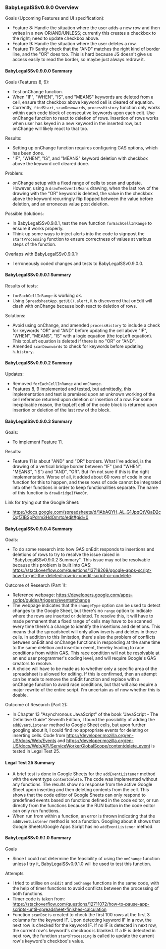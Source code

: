 ### BabyLegalSSv0.9.0 Overview
Goals (Upcoming Features and UI specification):
- Feature 8: Handle the situation where the user adds a new row and then writes in a new OR/AND/UNLESS; currently this creates a checkbox to the right; need to update checkbox above.
- Feature 9: Handle the situation where the user deletes a row.
- Feature 11: Sanity check that the "AND" matches the right kind of border line, and the "OR" does too. This is hard because JS doesn't give us access easily to read the border, so maybe just always redraw it.
#### BabyLegalSSv0.9.0.0 Summary
Goals (Features 8, 9):
- Test onChange function.
- When "IF", "WHEN", "IS", and "MEANS" keywords are deleted from a cell, ensure that checkbox above keyword cell is cleared of equation.
- Currently, `findStart`, `scanDownwards`, `processHistory` function only works within each code block of consecutive keywords upon each edit.  Use onChange function to react to deletion of rows.  Insertion of rows works when user has keyed in a new keyword in the inserted row, but onChange will likely react to that too.

Results:
- Setting up onChange function requires configuring GAS options, which has been done.
- "IF", "WHEN", "IS", and "MEANS" keyword deletion with checkbox above the keyword cell cleared done.

Problem:
- onChange setup with a fixed range of cells to scan and update.  However, using a `drawTeeOverIsMeans` drawing, when the last row of the drawing with the "OR" keyword is deleted, the value in the checkbox above the keyword recurringly flip flopped between the value before deletion, and an erroneous value post deletion.

Possible Solutions:
- In BabyLegalSSv0.9.0.1, test the new function `forEachCellInRange` to ensure it works properly.
- Think up some ways to inject alerts into the code to signpost the `startProcessing` function to ensure correctness of values at various steps of the function.

Overlaps with BabyLegalSSv0.9.0.1:
- I erroneously coded changes and tests to BabyLegalSSv0.9.0.0.

#### BabyLegalSSv0.9.0.1 Summary
Results of tests:
- `forEachCellInRange` is working ok.
- Using `SpreadsheetApp.getUi().alert`, it is discovered that onEdit will clash with onChange because both react to deletion of rows.

Solutions:
- Avoid using onChange, and amended `processHistory` to include a check for keywords "OR" and "AND" before updating the cell above "IF", "WHEN", "MEANS", "IS" with a logic equation (the topLeft equation).  This topLeft equation is deleted if there is no "OR" or "AND".
- Amended `scanDownwards` to check for keywords before updating `h.history`.

#### BabyLegalSSv0.9.0.2 Summary
Updates:
- Removed `forEachCellInRange` and `onChange`.
- Features 8, 9 implemented and tested, but admittedly, this implementation and test is premised upon an unknown working of the cell reference returned upon deletion or insertion of a row.  For some inexplicable reason, the topLeft cell of the code block is returned upon insertion or deletion of the last row of the block.

#### BabyLegalSSv0.9.0.3 Summary
Goals:
- To implement Feature 11.

Results:
- Feature 11 is about "AND" and "OR" borders.  What I've added, is the drawing of a vertical bridge border between "IF" (and "WHEN", "MEANS", "IS") and "AND", "OR".  But I'm not sure if this is the right implementation.  Worse of all, it added about 60 rows of code in one function for this to happen, and these rows of code cannot be integrated into other functions in order to keep functionalities separate.  The name of this function is `drawBridgeIfAndOr`.

Link for trying out the Google Sheet:
- https://docs.google.com/spreadsheets/d/1AbAQYH_AL_G1JpqQtVQaD2cQqfZlBSpPdrm3HdOmrto/edit#gid=0

#### BabyLegalSSv0.9.0.4 Summary
Goals:
- To do some research into how GAS onEdit responds to insertions and deletions of rows to try to resolve the issue raised in "BabyLegalSSv0.9.0.2 Summary".  This issue may not be resolvable because this problem is built into GAS: https://stackoverflow.com/questions/13718269/google-apps-script-how-to-get-the-deleted-row-in-onedit-script-or-ondelete.

Outcome of Research (Part 1):
- Reference webpage: https://developers.google.com/apps-script/guides/triggers/events#change
- The webpage indicates that the `changeType` option can be used to detect changes to the Google Sheet, but there's no `range` option to indicate where the rows are inserted or deleted.  To resolve this, it will have to made permanent that a fixed range of cells may have to be scanned every time there's a change to identify the insertions and deletions.  This means that the spreadsheet will only allow inserts and deletes in those cells.  In addition to this limitation, there's also the problem of conflicts between onEdit and onChange functions in responding at the same time to the same deletion and insertion event, thereby leading to race conditions from within GAS.  This race condition will not be resolvable at an end user programmer's coding level, and will require Google's GAS creators to resolve.
- A choice will have to be made as to whether only a specific area of the spreadsheet is allowed for editing.  If this is confirmed, then an attempt can be made to remove the onEdit function and replace with a onChange function to avoid race conditions, but that will also require a major rewrite of the entire script.  I'm uncertain as of now whether this is doable.

Outcome of Research (Part 2):
- In Chapter 13 "Asynchronous JavaScript" of the book "JavaScript - The Definitive Guide" Seventh Edition, I found the possibility of adding the `addEventListener` method to Google Sheet cells, but upon further googling about it, I could find no appropriate events for deleting or inserting cells.  Code from https://developer.mozilla.org/en-US/docs/Web/Events and https://developer.mozilla.org/en-US/docs/Web/API/ServiceWorkerGlobalScope/contentdelete_event is tested in Legal Test 25.

#### Legal Test 25 Summary
- A brief test is done in Google Sheets for the `addEventListener` method with the event type `contentdelete`.  The code was implemented without any functions.  The results show no response from the active Google Sheet upon inserting and then deleting contents from the cell.  This shows that the code editor of Google Sheets can only respond to predefined events based on functions defined in the code editor, or run directly from the functions because the RUN button in the code editor can only run functions.
- When run from within a function, an error is thrown indicating that the `addEventListener` method is not a function.  Googling about it shows that Google Sheets/Google Apps Script has no `addEventListener` method.

#### BabyLegalSSv0.9.1.0 Summary
Goals
- Since I could not determine the feasibility of using the `onChange` function unless I try it, BabyLegalSSv0.9.1.0 will be used to test this function.

Attempts
- I tried to utilise on `onEdit` and `onChange` functions in the same code, with the help of timer functions to avoid conflicts between the processing of both functions.
- Timer code is taken from: https://stackoverflow.com/questions/12711072/how-to-pause-app-scripts-until-spreadsheet-finishes-calculation
- Function `scanDoc` is created to check the first 100 rows at the first 3 columns for the keyword IF.  Upon detecting keyword IF in a row, the next row is checked for the keyword IF.  If no IF is detected in next row, the current row's keyword's checkbox is blanked.  If a IF is detected in next row, the function `startProcessing` is called to update the current row's keyword's checkbox's value.

